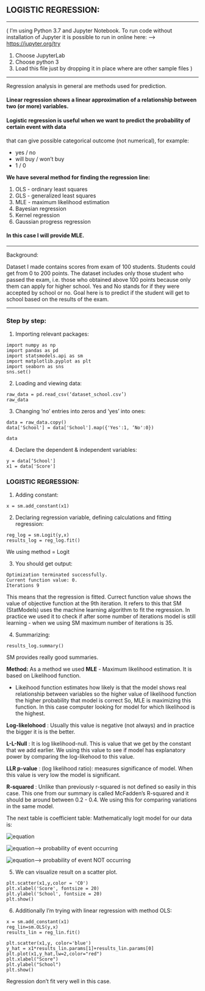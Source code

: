 ## LOGISTIC REGRESSION:
- - - - 
( I’m using Python 3.7 and Jupyter Notebook. To run code without installation of Jupyter it is possible to run in online here:
—> https://jupyter.org/try
1. Choose JupyterLab
2. Choose python 3
3. Load this file just by dropping it in place where are other sample files )
- - - - 

Regression analysis in general are methods used for prediction.

#### Linear regression shows a linear approximation of a relationship between two (or more) variables.

#### Logistic regression is useful when we want to predict the probability of certain event with data
that can give possible categorical outcome (not numerical), for example:
 - yes / no
 - will buy / won’t buy
 - 1 / 0

**We have several method for finding the regression line:** 

1. OLS - ordinary least squares
2. GLS - generalized least squares
3. MLE - maximum likelihood estimation
4. Bayesian regression
5. Kernel regression
6. Gaussian progress regression

#### In this case I will provide MLE.
- - - - 
Background:

Dataset I made contains scores from exam of 100 students. Students could get from 0 to 200
points. The dataset includes only those student who passed the exam, i.e. those who obtained
above 100 points because only them can apply for higher school.
Yes and No stands for if they were accepted by school or no.
Goal here is to predict if the student will get to school based on the results of the exam.
- - - - 
### Step by step:

1. Importing relevant packages:
```
import numpy as np
import pandas as pd
import statsmodels.api as sm
import matplotlib.pyplot as plt
import seaborn as sns
sns.set()
```

2. Loading and viewing data:
```
raw_data = pd.read_csv(‘dataset_school.csv’)
raw_data
```
3. Changing ‘no’ entries into zeros and ‘yes’ into ones:
```
data = raw_data.copy()
data['School'] = data['School'].map({'Yes':1, ‘No':0})

data
```

4. Declare the dependent & independent variables:
```
y = data[‘School']
x1 = data['Score']
```

### LOGISTIC REGRESSION:

1. Adding constant:
```
x = sm.add_constant(x1)
```
2. Declaring regression variable, defining calculations and fitting regression:
```
reg_log = sm.Logit(y,x)
results_log = reg_log.fit()
```

We using method = Logit

3. You should get output:

```
Optimization terminated successfully.
Current function value: 0.
Iterations 9
```

This means that the regression is fitted.
Currect function value shows the value of objective function at the 9th iteration. It refers to this
that SM (StatModels) uses the machine learning algorithm to fit the regression.
In practice we used it to check if after some number of iterations model is still learning - when we
using SM maximum number of iterations is 35.

4. Summarizing:

```
results_log.summary()
```

SM provides really good summaries.

**Method:** As a method we used **MLE** - Maximum likelihood estimation. It is based on Likelihood
function.
- Likeihood function estimates how likely is that the model shows real relationship between
    variables so the higher value of likelihood function the higher probability that model is correct
So, MLE is maximizing this function. In this case computer looking for model for which likelihood
is the highest.

**Log-likelohood** : Usually this value is negative (not always) and in practice the bigger it is is the
better.


**L-L-Null** : It is log likelihood-null. This is value that we get by the constant that we add earlier. We
using this value to see if model has explanatory power by comparing the log-likehood to this
value.

**LLR p-value** : (log likelihood ratio): measures significance of model. When this value is very low
the model is significant.

**R-squared** : Unlike than previously r-squared is not defined so easily in this case. This
one from our summary is called McFadden’s R-squared and it should be around between 0.2 -
0.4. We using this for comparing variations in the same model.

The next table is coefficient table:
Mathematically logit model for our data is:

![equation](http://www.sciweavers.org/upload/Tex2Img_1591743116/render.png)

![equation](http://www.sciweavers.org/upload/Tex2Img_1591743185/render.png)—> probability of event occurring

![equation](http://www.sciweavers.org/upload/Tex2Img_1591743221/render.png)—> probability of event NOT occurring

5. We can visualize result on a scatter plot.

```
plt.scatter(x1,y,color = 'C0')
plt.xlabel('Score', fontsize = 20)
plt.ylabel('School', fontsize = 20)
plt.show()
```

6. Additionally I’m trying with linear regression with method OLS:

```
x = sm.add_constant(x1)
reg_lin=sm.OLS(y,x)
results_lin = reg_lin.fit()

plt.scatter(x1,y, color='blue')
y_hat = x1*results_lin.params[1]+results_lin.params[0]
plt.plot(x1,y_hat,lw=2,color="red")
plt.xlabel("Score")
plt.ylabel("School")
plt.show()
```

Regression don’t fit very well in this case.

